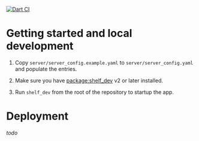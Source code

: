 [![Dart CI](https://github.com/kevmoo/knarly_vote/actions/workflows/dart.yml/badge.svg)](https://github.com/kevmoo/knarly_vote/actions/workflows/dart.yml)

# Getting started and local development

1. Copy `server/server_config.example.yaml` to `server/server_config.yaml` and
   populate the entries.

1. Make sure you have [package:shelf_dev](https://pub.dev/packages/shelf_dev) v2
   or later installed.

1. Run `shelf_dev` from the root of the repository to startup the app.

# Deployment

_todo_
